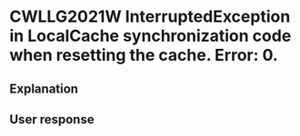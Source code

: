 # CWLLG2021W InterruptedException in LocalCache synchronization code when resetting the cache.  Error: 0.

## Explanation

## User response